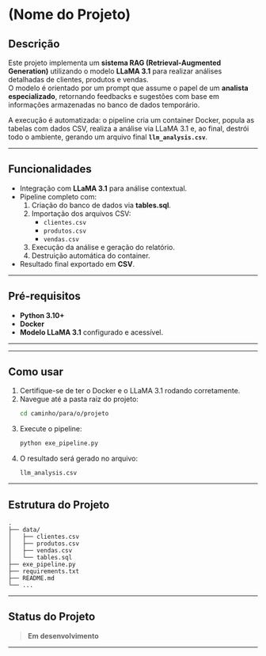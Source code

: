 
# (Nome do Projeto)

## Descrição
Este projeto implementa um **sistema RAG (Retrieval-Augmented Generation)** utilizando o modelo **LLaMA 3.1** para realizar análises detalhadas de clientes, produtos e vendas.  
O modelo é orientado por um prompt que assume o papel de um **analista especializado**, retornando feedbacks e sugestões com base em informações armazenadas no banco de dados temporário.

A execução é automatizada: o pipeline cria um container Docker, popula as tabelas com dados CSV, realiza a análise via LLaMA 3.1 e, ao final, destrói todo o ambiente, gerando um arquivo final **`llm_analysis.csv`**.

---

## Funcionalidades
- Integração com **LLaMA 3.1** para análise contextual.  
- Pipeline completo com:
  1. Criação do banco de dados via **tables.sql**.
  2. Importação dos arquivos CSV:
     - `clientes.csv`
     - `produtos.csv`
     - `vendas.csv`
  3. Execução da análise e geração do relatório.
  4. Destruição automática do container.
- Resultado final exportado em **CSV**.

---

## Pré-requisitos
- **Python 3.10+**  
- **Docker**  
- **Modelo LLaMA 3.1** configurado e acessível.

---



---

## Como usar
1. Certifique-se de ter o Docker e o LLaMA 3.1 rodando corretamente.  
2. Navegue até a pasta raiz do projeto:  
   ```bash
   cd caminho/para/o/projeto
   ```
3. Execute o pipeline:  
   ```bash
   python exe_pipeline.py
   ```
4. O resultado será gerado no arquivo:  
   ```
   llm_analysis.csv
   ```

---

## Estrutura do Projeto
```
.
├── data/
│   ├── clientes.csv
│   ├── produtos.csv
│   ├── vendas.csv
│   └── tables.sql
├── exe_pipeline.py
├── requirements.txt
├── README.md
└── ...
```

---

## Status do Projeto
> **Em desenvolvimento**

---


